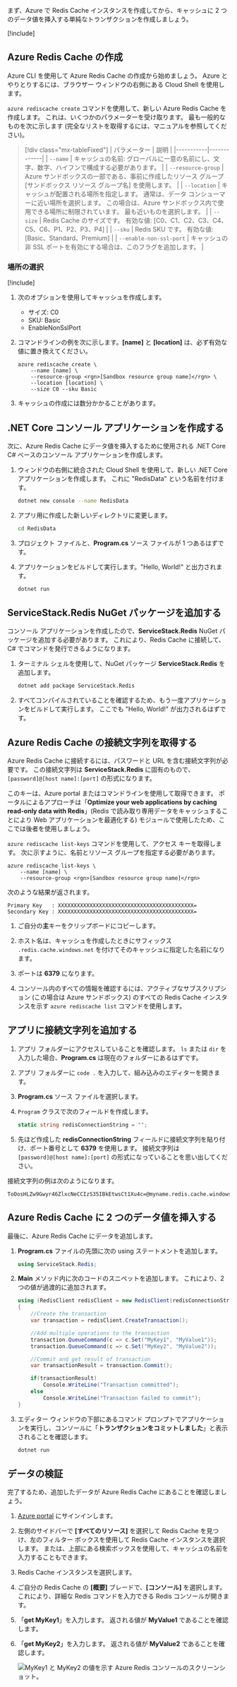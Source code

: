 まず、Azure で Redis Cache インスタンスを作成してから、キャッシュに 2 つのデータ値を挿入する単純なトランザクションを作成しましょう。

<!-- Activate the sandbox -->
[!include[](../../../includes/azure-sandbox-activate.md)]

## <a name="create-an-azure-redis-cache"></a>Azure Redis Cache の作成

Azure CLI を使用して Azure Redis Cache の作成から始めましょう。 Azure とやりとりするには、ブラウザー ウィンドウの右側にある Cloud Shell を使用します。

`azure rediscache create` コマンドを使用して、新しい Azure Redis Cache を作成します。 これは、いくつかのパラメーターを受け取ります。 最も一般的なものを次に示します (完全なリストを取得するには、マニュアルを参照してください)。

> [!div class="mx-tableFixed"]
> | パラメーター | 説明 |
> |-----------|-------------|
> | `--name`    | キャッシュの名前: グローバルに一意の名前にし、文字、数字、ハイフンで構成する必要があります。 |
> | `--resource-group` | Azure サンドボックスの一部である、事前に作成したリソース グループ <rgn>[サンドボックス リソース グループ名]</rgn> を使用します。 |
> | `--location` | キャッシュが配置される場所を指定します。 通常は、データ コンシューマーに近い場所を選択します。 この場合は、Azure サンドボックス内で使用できる場所に制限されています。 最も近いものを選択します。 |
> | `--size` | Redis Cache のサイズです。 有効な値: [C0、C1、C2、C3、C4、C5、C6、P1、P2、P3、P4] |
> | `--sku` | Redis SKU です。 有効な値: [Basic、Standard、Premium] |
> | `--enable-non-ssl-port` | キャッシュの非 SSL ポートを有効にする場合は、このフラグを追加します。 |

### <a name="selecting-a-location"></a>場所の選択
<!-- Resource selection -->
[!include[](../../../includes/azure-sandbox-regions-first-mention-note.md)]

1. 次のオプションを使用してキャッシュを作成します。
    - サイズ: C0
    - SKU: Basic
    - EnableNonSslPort
    
1. コマンドラインの例を次に示します。**[name]** と **[location]** は、必ず有効な値に置き換えてください。

    ```azurecli
    azure rediscache create \
        --name [name] \
        --resource-group <rgn>[Sandbox resource group name]</rgn> \
        --location [location] \
        --size C0 --sku Basic
    ```

1. キャッシュの作成には数分かかることがあります。

## <a name="create-a-net-core-console-application"></a>.NET Core コンソール アプリケーションを作成する

次に、Azure Redis Cache にデータ値を挿入するために使用される .NET Core C# ベースのコンソール アプリケーションを作成します。

1. ウィンドウの右側に統合された Cloud Shell を使用して、新しい .NET Core アプリケーションを作成します。 これに "RedisData" という名前を付けます。

    ```bash
    dotnet new console --name RedisData
    ```
    
1. アプリ用に作成した新しいディレクトリに変更します。

    ```bash
    cd RedisData
    ```
    
1. プロジェクト ファイルと、**Program.cs** ソース ファイルが 1 つあるはずです。

1. アプリケーションをビルドして実行します。"Hello, World!" と出力されます。

    ```bash
    dotnet run
    ```
    
## <a name="add-the-servicestackredis-nuget-package"></a>ServiceStack.Redis NuGet パッケージを追加する

コンソール アプリケーションを作成したので、**ServiceStack.Redis** NuGet パッケージを追加する必要があります。 これにより、Redis Cache に接続して、C# でコマンドを発行できるようになります。

1. ターミナル シェルを使用して、NuGet パッケージ **ServiceStack.Redis** を追加します。

    ```bash
    dotnet add package ServiceStack.Redis
    ```
    
1. すべてコンパイルされていることを確認するため、もう一度アプリケーションをビルドして実行します。 ここでも "Hello, World!" が出力されるはずです。

## <a name="get-your-azure-redis-cache-connection-string"></a>Azure Redis Cache の接続文字列を取得する

Azure Redis Cache に接続するには、パスワードと URL を含む接続文字列が必要です。 この接続文字列は **ServiceStack.Redis** に固有のもので、`[password]@[host name]:[port]` の形式になります。

このキーは、Azure portal またはコマンドラインを使用して取得できます。 ポータルによるアプローチは「**Optimize your web applications by caching read-only data with Redis**」(Redis で読み取り専用データをキャッシュすることにより Web アプリケーションを最適化する) モジュールで使用したため、ここでは後者を使用しましょう。

`azure rediscache list-keys` コマンドを使用して、アクセス キーを取得します。 次に示すように、名前とリソース グループを指定する必要があります。

```azurecli
azure rediscache list-keys \
    --name [name] \
    --resource-group <rgn>[Sandbox resource group name]</rgn>
```

次のような結果が返されます。

```output
Primary Key   : XXXXXXXXXXXXXXXXXXXXXXXXXXXXXXXXXXXXXXXXXXX=
Secondary Key : XXXXXXXXXXXXXXXXXXXXXXXXXXXXXXXXXXXXXXXXXXX=
```

1. ご自分の**主**キーをクリップボードにコピーします。

1. ホスト名は、キャッシュを作成したときにサフィックス `.redis.cache.windows.net` を付けてそのキャッシュに指定した名前になります。

1. ポートは **6379** になります。

1. コンソール内のすべての情報を確認するには、アクティブなサブスクリプション (この場合は Azure サンドボックス) のすべての Redis Cache インスタンスを示す `azure rediscache list` コマンドを使用します。

## <a name="add-the-connection-string-to-your-app"></a>アプリに接続文字列を追加する

1. アプリ フォルダーにアクセスしていることを確認します。 `ls` または `dir` を入力した場合、**Program.cs** は現在のフォルダーにあるはずです。

1. アプリ フォルダーに `code .` を入力して、組み込みのエディターを開きます。

1. **Program.cs** ソース ファイルを選択します。

1. `Program` クラスで次のフィールドを作成します。

    ```csharp
    static string redisConnectionString = "";
    ```

1. 先ほど作成した **redisConnectionString** フィールドに接続文字列を貼り付け、ポート番号として **6379** を使用します。 接続文字列は `[password]@[host name]:[port]` の形式になっていることを思い出してください。

接続文字列の例は次のようになります。

```output
ToOosHLZw9Gwyr46ZlxcNeCCIzS35IBkEtwsCt1Xu4c=@myname.redis.cache.windows.net:6379
```
    
## <a name="insert-two-data-values-into-your-azure-redis-cache"></a>Azure Redis Cache に 2 つのデータ値を挿入する

最後に、Azure Redis Cache にデータを追加します。

1. **Program.cs** ファイルの先頭に次の using ステートメントを追加します。

    ```csharp
    using ServiceStack.Redis;
    ```

1. **Main** メソッド内に次のコードのスニペットを追加します。 これにより、2 つの値が過渡的に追加されます。

    ```csharp
    using (RedisClient redisClient = new RedisClient(redisConnectionString))
    {
        //Create the transaction
        var transaction = redisClient.CreateTransaction();

        //Add multiple operations to the transaction
        transaction.QueueCommand(c => c.Set("MyKey1", "MyValue1"));
        transaction.QueueCommand(c => c.Set("MyKey2", "MyValue2"));

        //Commit and get result of transaction
        var transactionResult = transaction.Commit();

        if(transactionResult)
            Console.WriteLine("Transaction committed");
        else
            Console.WriteLine("Transaction failed to commit");
    }
    ```
1. エディター ウィンドウの下部にあるコマンド プロンプトでアプリケーションを実行し、コンソールに「**トランザクションをコミットしました**」と表示されることを確認します。 

    ```bash
    dotnet run
    ```
    
## <a name="verify-your-data"></a>データの検証

完了するため、追加したデータが Azure Redis Cache にあることを確認しましょう。

1. [Azure portal](https://portal.azure.com?azure-portal=true) にサインインします。

1. 左側のサイドバーで **[すべてのリソース]** を選択して Redis Cache を見つけ、左のフィルター ボックスを使用して Redis Cache インスタンスを選択します。 または、上部にある検索ボックスを使用して、キャッシュの名前を入力することもできます。

1. Redis Cache インスタンスを選択します。

1. ご自分の Redis Cache の **[概要]** ブレードで、**[コンソール]** を選択します。 これにより、詳細な Redis コマンドを入力できる Redis コンソールが開きます。

1. 「**get MyKey1**」を入力します。 返される値が **MyValue1** であることを確認します。

1. 「**get MyKey2**」を入力します。 返される値が **MyValue2** であることを確認します。

    ![MyKey1 と MyKey2 の値を示す Azure Redis コンソールのスクリーンショット。](../media/4-redis-console.png)